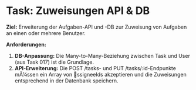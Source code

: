 ﻿# Task: Zuweisungen API & DB

**Ziel:** Erweiterung der Aufgaben-API und -DB zur Zuweisung von Aufgaben an einen oder mehrere Benutzer.

**Anforderungen:**
1.  **DB-Anpassung:** Die Many-to-Many-Beziehung zwischen Task und User (aus Task 017) ist die Grundlage.
2.  **API-Erweiterung:** Die POST /tasks- und PUT /tasks/:id-Endpunkte mÃ¼ssen ein Array von ssigneeIds akzeptieren und die Zuweisungen entsprechend in der Datenbank speichern.
